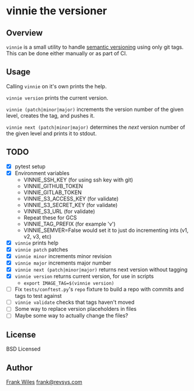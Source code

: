 # vinnie the versioner

## Overview

`vinnie` is a small utility to handle [semantic versioning](https://semver.org/)
using only git tags.  This can be done either manually or as part of CI.

## Usage

Calling `vinnie` on it's own prints the help.

`vinnie version` prints the current version.

`vinnie (patch|minor|major)` increments the version number of the given level, creates the tag, and pushes it.

`vinnie next (patch|minor|major)` determines the _next_ version number of the
given level and prints it to stdout.

## TODO

- [x] pytest setup
- [x] Environment variables
    - VINNIE_SSH_KEY (for using ssh key with git)
    - VINNIE_GITHUB_TOKEN
    - VINNIE_GITLAB_TOKEN
    - VINNIE_S3_ACCESS_KEY (for validate)
    - VINNIE_S3_SECRET_KEY (for validate)
    - VINNIE_S3_URL (for validate)
    - Repeat these for GCS
    - VINNIE_TAG_PREFIX (for example 'v')
    - VINNIE_SEMVER=False would set it to just do incrementing ints (v1, v2, v3, etc)
- [x] `vinnie` prints help
- [x] `vinnie patch` patches
- [x] `vinnie minor` increments minor revision
- [x] `vinnie major` increments major number
- [x] `vinnie next (patch|minor|major)` returns next version without tagging
- [x] `vinnie version` returns current version, for use in scripts
    - `export IMAGE_TAG=$(vinnie version)`
- [ ] Fix `tests/conftest.py`'s `repo` fixture to build a repo with commits and
      tags to test against
- [ ] `vinnie validate` checks that tags haven't moved
- [ ] Some way to replace version placeholders in files
- [ ] Maybe some way to actually change the files?

## License

BSD Licensed

## Author

[Frank Wiles](https://www.revsys.com) <frank@revsys.com>
